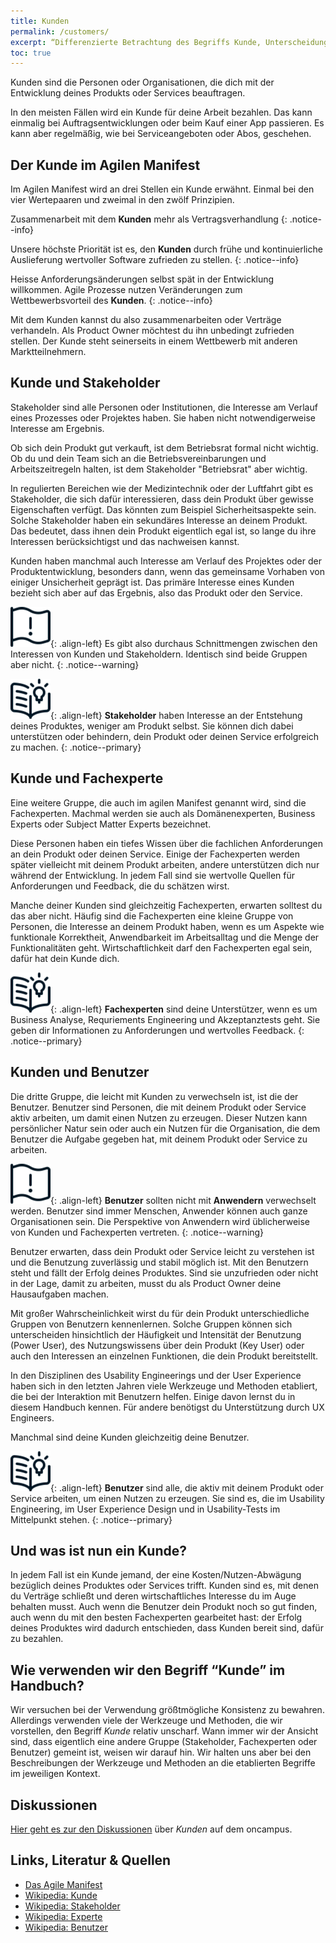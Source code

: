 ```yaml
---
title: Kunden
permalink: /customers/
excerpt: “Differenzierte Betrachtung des Begriffs Kunde, Unterscheidung zu Stakeholder, Fachexperte oder Benutzer”
toc: true
---
```


Kunden sind die Personen oder Organisationen, die dich mit der Entwicklung deines Produkts oder Services beauftragen.

In den meisten Fällen wird ein Kunde für deine Arbeit bezahlen.
Das kann einmalig bei Auftragsentwicklungen oder beim Kauf einer App passieren. Es kann aber regelmäßig, wie bei Serviceangeboten oder Abos, geschehen.

## Der Kunde im Agilen Manifest

Im Agilen Manifest wird an drei Stellen ein Kunde erwähnt.
Einmal bei den vier Wertepaaren und zweimal in den zwölf Prinzipien.

Zusammenarbeit mit dem **Kunden** mehr als Vertragsverhandlung
{: .notice--info}

Unsere höchste Priorität ist es, den **Kunden** durch frühe und kontinuierliche Auslieferung wertvoller Software zufrieden zu stellen.
{: .notice--info}

Heisse Anforderungsänderungen selbst spät in der Entwicklung willkommen. Agile Prozesse nutzen Veränderungen zum Wettbewerbsvorteil des **Kunden**.
{: .notice--info}

Mit dem Kunden kannst du also zusammenarbeiten oder Verträge verhandeln.
Als Product Owner möchtest du ihn unbedingt zufrieden stellen. Der Kunde steht seinerseits in einem Wettbewerb mit anderen Marktteilnehmern.

## Kunde und Stakeholder

Stakeholder sind alle Personen oder Institutionen, die Interesse am Verlauf eines Prozesses oder Projektes haben.
Sie haben nicht notwendigerweise Interesse am Ergebnis.

Ob sich dein Produkt gut verkauft, ist dem Betriebsrat formal nicht wichtig.
Ob du und dein Team sich an die Betriebsvereinbarungen und Arbeitszeitregeln halten, ist dem Stakeholder "Betriebsrat" aber wichtig.

In regulierten Bereichen wie der Medizintechnik oder der Luftfahrt gibt es Stakeholder, die sich dafür interessieren, dass dein Produkt über gewisse Eigenschaften verfügt. Das könnten zum Beispiel  Sicherheitsaspekte sein.
Solche Stakeholder haben ein sekundäres Interesse an deinem Produkt.
Das bedeutet, dass ihnen dein Produkt eigentlich egal ist, so lange du ihre Interessen berücksichtigst und das nachweisen kannst.

Kunden haben manchmal auch Interesse am Verlauf des Projektes oder der Produktentwicklung, besonders dann, wenn das gemeinsame Vorhaben von einiger Unsicherheit geprägt ist.
Das primäre Interesse eines Kunden bezieht sich aber auf das Ergebnis, also das Produkt oder den Service.

![image-left][image-1]{: .align-left} 
Es gibt also durchaus Schnittmengen zwischen den Interessen von Kunden und Stakeholdern.
Identisch sind beide Gruppen aber nicht.
{: .notice--warning}

![image-left][image-2]{: .align-left}
**Stakeholder** haben Interesse an der Entstehung deines Produktes, weniger am Produkt selbst.
Sie können dich dabei unterstützen oder behindern, dein Produkt oder deinen Service erfolgreich zu machen.
{: .notice--primary}

## Kunde und Fachexperte

Eine weitere Gruppe, die auch im agilen Manifest genannt wird, sind die Fachexperten.
Machmal werden sie auch als Domänenexperten,  Business Experts oder Subject Matter Experts bezeichnet.

Diese Personen haben ein tiefes Wissen über die fachlichen Anforderungen an dein Produkt oder deinen Service.
Einige der Fachexperten werden später vielleicht mit deinem Produkt arbeiten, andere unterstützen dich nur während der Entwicklung.
In jedem Fall sind sie wertvolle Quellen für Anforderungen und Feedback, die du schätzen wirst.

Manche deiner Kunden sind gleichzeitig Fachexperten, erwarten solltest du das aber nicht.
Häufig sind die Fachexperten eine kleine Gruppe von Personen, die Interesse an deinem Produkt haben, wenn es um Aspekte wie funktionale Korrektheit, Anwendbarkeit im Arbeitsalltag und die Menge der Funktionalitäten geht.
Wirtschaftlichkeit darf den Fachexperten egal sein, dafür hat dein Kunde dich.

![image-left][image-3]{: .align-left}
**Fachexperten** sind deine Unterstützer, wenn es um Business Analyse, Requriements Engineering und Akzeptanztests geht.
Sie geben dir Informationen zu Anforderungen und wertvolles Feedback.
{: .notice--primary}

## Kunden und Benutzer

Die dritte Gruppe, die leicht mit Kunden zu verwechseln ist, ist die der Benutzer.
Benutzer sind Personen, die mit deinem Produkt oder Service aktiv arbeiten, um damit einen Nutzen zu erzeugen.
Dieser Nutzen kann persönlicher Natur sein oder auch ein Nutzen für die Organisation, die dem Benutzer die Aufgabe gegeben hat, mit deinem Produkt oder Service zu arbeiten.

![image-left][image-4]{: .align-left}
**Benutzer** sollten nicht mit **Anwendern** verwechselt werden.
Benutzer sind immer Menschen, Anwender können auch ganze Organisationen sein.
Die Perspektive von Anwendern wird üblicherweise von Kunden und Fachexperten vertreten.
{: .notice--warning}

Benutzer erwarten, dass dein Produkt oder Service leicht zu verstehen ist und die Benutzung zuverlässig und stabil möglich ist.
Mit den Benutzern steht und fällt der Erfolg deines Produktes.
Sind sie unzufrieden oder nicht in der Lage, damit zu arbeiten, musst du als Product Owner deine Hausaufgaben machen.

Mit großer Wahrscheinlichkeit wirst du für dein Produkt unterschiedliche Gruppen von Benutzern kennenlernen.
Solche Gruppen können sich unterscheiden hinsichtlich der Häufigkeit und Intensität der Benutzung (Power User), des Nutzungswissens über dein Produkt (Key User) oder auch den Interessen an einzelnen Funktionen, die dein Produkt bereitstellt.

In den Disziplinen des Usability Engineerings und der User Experience haben sich in den letzten Jahren viele Werkzeuge und Methoden etabliert, die bei der Interaktion mit Benutzern helfen.
Einige davon lernst du in diesem Handbuch kennen. Für andere benötigst du Unterstützung durch UX Engineers.

Manchmal sind deine Kunden gleichzeitig deine Benutzer.

![image-left][image-5]{: .align-left}
**Benutzer** sind alle, die aktiv mit deinem Produkt oder Service arbeiten, um einen Nutzen zu erzeugen.
Sie sind es, die im Usability Engineering, im User Experience Design und in Usability-Tests im Mittelpunkt stehen.
{: .notice--primary}

## Und was ist nun ein Kunde?

In jedem Fall ist ein Kunde jemand, der eine Kosten/Nutzen-Abwägung bezüglich deines Produktes oder Services trifft.
Kunden sind es, mit denen du Verträge schließt und deren wirtschaftliches Interesse du im Auge behalten musst.
Auch wenn die Benutzer dein Produkt noch so gut finden, auch wenn du mit den besten Fachexperten gearbeitet hast: der Erfolg deines Produktes wird dadurch entschieden, dass Kunden bereit sind, dafür zu bezahlen.

## Wie verwenden wir den Begriff “Kunde” im Handbuch?

Wir versuchen bei der Verwendung größtmögliche Konsistenz zu bewahren.
Allerdings verwenden viele der Werkzeuge  und Methoden, die wir vorstellen, den Begriff *Kunde* relativ unscharf.
Wann immer wir der Ansicht sind, dass eigentlich eine andere Gruppe (Stakeholder, Fachexperten oder Benutzer) gemeint ist, weisen wir darauf hin.
Wir halten uns aber bei den Beschreibungen der Werkzeuge und Methoden an die etablierten Begriffe im jeweiligen Kontext. 

## Diskussionen
[Hier geht es zur den Diskussionen][1] über *Kunden* auf dem oncampus.

## Links, Literatur & Quellen
* [Das Agile Manifest][2]
* [Wikipedia: Kunde][3]
* [Wikipedia: Stakeholder][4]
* [Wikipedia: Experte][5]
* [Wikipedia: Benutzer][6]

[1]:	https://www.oncampus.de/course/weiterbildung/moocs/apomooc/section-2/47702-handbuch-kunden "oncampus Forum zu Kunden"
[2]:	http://agilemanifesto.org/iso/de/manifesto.html "Das Agile Manifest"
[3]:	https://de.wikipedia.org/wiki/Kunde
[4]:	https://de.wikipedia.org/wiki/Stakeholder
[5]:	https://de.wikipedia.org/wiki/Experte
[6]:	https://de.wikipedia.org/wiki/Benutzer

[image-1]:	/assets/images/flag-warning.png
[image-2]:	/assets/images/read-light-idea.png
[image-3]:	/assets/images/read-light-idea.png
[image-4]:	/assets/images/flag-warning.png
[image-5]:	/assets/images/read-light-idea.png